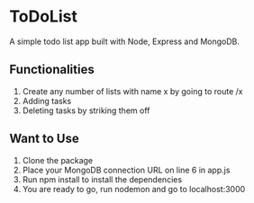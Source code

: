 # ToDoList

A simple todo list app built with Node, Express and MongoDB.

## Functionalities
1. Create any number of lists with name x by going to route /x
2. Adding tasks 
3. Deleting tasks by striking them off

## Want to Use
1. Clone the package
2. Place your MongoDB connection URL on line 6 in app.js
3. Run npm install to install the dependencies
4. You are ready to go, run nodemon and go to localhost:3000

